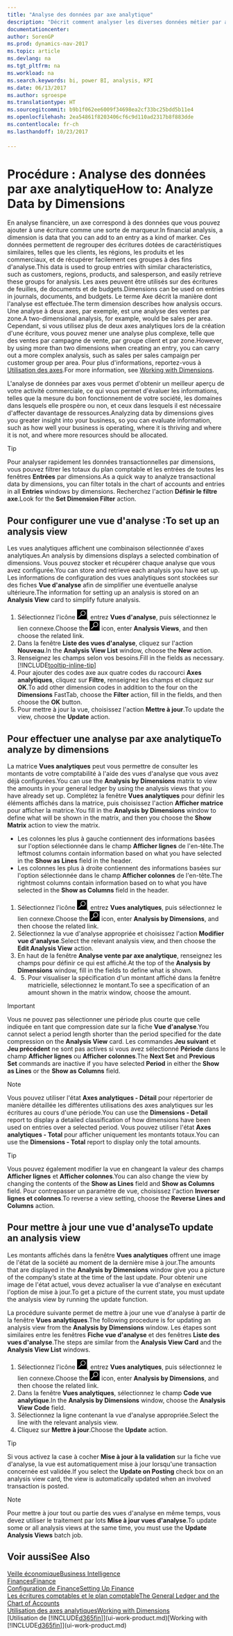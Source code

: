 ```yaml
---
title: "Analyse des données par axe analytique"
description: "Décrit comment analyser les diverses données métier par axe analytique."
documentationcenter: 
author: SorenGP
ms.prod: dynamics-nav-2017
ms.topic: article
ms.devlang: na
ms.tgt_pltfrm: na
ms.workload: na
ms.search.keywords: bi, power BI, analysis, KPI
ms.date: 06/13/2017
ms.author: sgroespe
ms.translationtype: HT
ms.sourcegitcommit: b9b1f062ee6009f34698ea2cf33bc25bdd5b11e4
ms.openlocfilehash: 2ea54861f8203406cf6c9d110ad2317b8f883dde
ms.contentlocale: fr-ch
ms.lasthandoff: 10/23/2017

---
```

#  <a name="how-to-analyze-data-by-dimensions"></a><span data-ttu-id="8cf25-103">Procédure : Analyse des données par axe analytique</span><span class="sxs-lookup"><span data-stu-id="8cf25-103">How to: Analyze Data by Dimensions</span></span>
<span data-ttu-id="8cf25-104">En analyse financière, un axe correspond à des données que vous pouvez ajouter à une écriture comme une sorte de marqueur.</span><span class="sxs-lookup"><span data-stu-id="8cf25-104">In financial analysis, a dimension is data that you can add to an entry as a kind of marker.</span></span> <span data-ttu-id="8cf25-105">Ces données permettent de regrouper des écritures dotées de caractéristiques similaires, telles que les clients, les régions, les produits et les commerciaux, et de récupérer facilement ces groupes à des fins d'analyse.</span><span class="sxs-lookup"><span data-stu-id="8cf25-105">This data is used to group entries with similar characteristics, such as customers, regions, products, and salesperson, and easily retrieve these groups for analysis.</span></span> <span data-ttu-id="8cf25-106">Les axes peuvent être utilisés sur des écritures de feuilles, de documents et de budgets.</span><span class="sxs-lookup"><span data-stu-id="8cf25-106">Dimensions can be used on entries in journals, documents, and budgets.</span></span> <span data-ttu-id="8cf25-107">Le terme Axe décrit la manière dont l'analyse est effectuée.</span><span class="sxs-lookup"><span data-stu-id="8cf25-107">The term dimension describes how analysis occurs.</span></span> <span data-ttu-id="8cf25-108">Une analyse à deux axes, par exemple, est une analyse des ventes par zone.</span><span class="sxs-lookup"><span data-stu-id="8cf25-108">A two-dimensional analysis, for example, would be sales per area.</span></span> <span data-ttu-id="8cf25-109">Cependant, si vous utilisez plus de deux axes analytiques lors de la création d'une écriture, vous pouvez mener une analyse plus complexe, telle que des ventes par campagne de vente, par groupe client et par zone.</span><span class="sxs-lookup"><span data-stu-id="8cf25-109">However, by using more than two dimensions when creating an entry, you can carry out a more complex analysis, such as sales per sales campaign per customer group per area.</span></span> <span data-ttu-id="8cf25-110">Pour plus d'informations, reportez-vous à [Utilisation des axes](finance-dimensions.md).</span><span class="sxs-lookup"><span data-stu-id="8cf25-110">For more information, see [Working with Dimensions](finance-dimensions.md).</span></span>

<span data-ttu-id="8cf25-111">L'analyse de données par axes vous permet d'obtenir un meilleur aperçu de votre activité commerciale, ce qui vous permet d'évaluer les informations, telles que la mesure du bon fonctionnement de votre société, les domaines dans lesquels elle prospère ou non, et ceux dans lesquels il est nécessaire d'affecter davantage de ressources.</span><span class="sxs-lookup"><span data-stu-id="8cf25-111">Analyzing data by dimensions gives you greater insight into your business, so you can evaluate information, such as how well your business is operating, where it is thriving and where it is not, and where more resources should be allocated.</span></span>

> [!TIP]
> <span data-ttu-id="8cf25-112">Pour analyser rapidement les données transactionnelles par dimensions, vous pouvez filtrer les totaux du plan comptable et les entrées de toutes les fenêtres **Entrées** par dimensions.</span><span class="sxs-lookup"><span data-stu-id="8cf25-112">As a quick way to analyze transactional data by dimensions, you can filter totals in the chart of accounts and entries in all **Entries** windows by dimensions.</span></span> <span data-ttu-id="8cf25-113">Recherchez l'action **Définir le filtre axe**.</span><span class="sxs-lookup"><span data-stu-id="8cf25-113">Look for the **Set Dimension Filter** action.</span></span>

## <a name="to-set-up-an-analysis-view"></a><span data-ttu-id="8cf25-114">Pour configurer une vue d'analyse :</span><span class="sxs-lookup"><span data-stu-id="8cf25-114">To set up an analysis view</span></span>  
<span data-ttu-id="8cf25-115">Les vues analytiques affichent une combinaison sélectionnée d'axes analytiques.</span><span class="sxs-lookup"><span data-stu-id="8cf25-115">An analysis by dimensions displays a selected combination of dimensions.</span></span> <span data-ttu-id="8cf25-116">Vous pouvez stocker et récupérer chaque analyse que vous avez configurée.</span><span class="sxs-lookup"><span data-stu-id="8cf25-116">You can store and retrieve each analysis you have set up.</span></span> <span data-ttu-id="8cf25-117">Les informations de configuration des vues analytiques sont stockées sur des fiches **Vue d'analyse** afin de simplifier une éventuelle analyse ultérieure.</span><span class="sxs-lookup"><span data-stu-id="8cf25-117">The information for setting up an analysis is stored on an **Analysis View** card to simplify future analysis.</span></span>  

1. <span data-ttu-id="8cf25-118">Sélectionnez l'icône ![Page ou état pour la recherche](media/ui-search/search_small.png "Page ou état pour la recherche"), entrez **Vues d'analyse**, puis sélectionnez le lien connexe.</span><span class="sxs-lookup"><span data-stu-id="8cf25-118">Choose the ![Search for Page or Report](media/ui-search/search_small.png "Search for Page or Report icon") icon, enter **Analysis Views**, and then choose the related link.</span></span>  
2. <span data-ttu-id="8cf25-119">Dans la fenêtre **Liste des vues d'analyse**, cliquez sur l'action **Nouveau**.</span><span class="sxs-lookup"><span data-stu-id="8cf25-119">In the **Analysis View List** window, choose the **New** action.</span></span>
3. <span data-ttu-id="8cf25-120">Renseignez les champs selon vos besoins.</span><span class="sxs-lookup"><span data-stu-id="8cf25-120">Fill in the fields as necessary.</span></span> [!INCLUDE[tooltip-inline-tip](includes/tooltip-inline-tip_md.md)]
4. <span data-ttu-id="8cf25-121">Pour ajouter des codes axe aux quatre codes du raccourci **Axes analytiques**, cliquez sur **Filtre**, renseignez les champs et cliquez sur **OK**.</span><span class="sxs-lookup"><span data-stu-id="8cf25-121">To add other dimension codes in addition to the four on the **Dimensions** FastTab, choose the **Filter** action, fill in the fields, and then choose the **OK** button.</span></span>  
5. <span data-ttu-id="8cf25-122">Pour mettre à jour la vue, choisissez l'action **Mettre à jour**.</span><span class="sxs-lookup"><span data-stu-id="8cf25-122">To update the view, choose the **Update** action.</span></span>

## <a name="to-analyze-by-dimensions"></a><span data-ttu-id="8cf25-123">Pour effectuer une analyse par axe analytique</span><span class="sxs-lookup"><span data-stu-id="8cf25-123">To analyze by dimensions</span></span>
<span data-ttu-id="8cf25-124">La matrice **Vues analytiques** peut vous permettre de consulter les montants de votre comptabilité à l'aide des vues d'analyse que vous avez déjà configurées.</span><span class="sxs-lookup"><span data-stu-id="8cf25-124">You can use the **Analysis by Dimensions** matrix to view the amounts in your general ledger by using the analysis views that you have already set up.</span></span> <span data-ttu-id="8cf25-125">Complétez la fenêtre **Vues analytiques** pour définir les éléments affichés dans la matrice, puis choisissez l'action **Afficher matrice** pour afficher la matrice.</span><span class="sxs-lookup"><span data-stu-id="8cf25-125">You fill in the **Analysis by Dimensions** window to define what will be shown in the matrix, and then you choose the **Show Matrix** action to view the matrix.</span></span>  

- <span data-ttu-id="8cf25-126">Les colonnes les plus à gauche contiennent des informations basées sur l'option sélectionnée dans le champ **Afficher lignes** de l'en-tête.</span><span class="sxs-lookup"><span data-stu-id="8cf25-126">The leftmost columns contain information based on what you have selected in the **Show as Lines** field in the header.</span></span>  
- <span data-ttu-id="8cf25-127">Les colonnes les plus à droite contiennent des informations basées sur l'option sélectionnée dans le champ **Afficher colonnes** de l'en-tête.</span><span class="sxs-lookup"><span data-stu-id="8cf25-127">The rightmost columns contain information based on to what you have selected in the **Show as Columns** field in the header.</span></span>  

1. <span data-ttu-id="8cf25-128">Sélectionnez l'icône ![Page ou état pour la recherche](media/ui-search/search_small.png "Page ou état pour la recherche"), entrez **Vues analytiques**, puis sélectionnez le lien connexe.</span><span class="sxs-lookup"><span data-stu-id="8cf25-128">Choose the ![Search for Page or Report](media/ui-search/search_small.png "Search for Page or Report icon") icon, enter **Analysis by Dimensions**, and then choose the related link.</span></span>  
2. <span data-ttu-id="8cf25-129">Sélectionnez la vue d'analyse appropriée et choisissez l'action **Modifier vue d'analyse**.</span><span class="sxs-lookup"><span data-stu-id="8cf25-129">Select the relevant analysis view,  and then choose the **Edit Analysis View** action.</span></span>
3. <span data-ttu-id="8cf25-130">En haut de la fenêtre **Analyse vente par axe analytique**, renseignez les champs pour définir ce qui est affiché.</span><span class="sxs-lookup"><span data-stu-id="8cf25-130">At the top of the **Analysis by Dimensions** window, fill in the fields to define what is shown.</span></span>
4. 5. <span data-ttu-id="8cf25-131">Pour visualiser la spécification d'un montant affiché dans la fenêtre matricielle, sélectionnez le montant.</span><span class="sxs-lookup"><span data-stu-id="8cf25-131">To see a specification of an amount shown in the matrix window, choose the amount.</span></span>  

> [!IMPORTANT]  
>   <span data-ttu-id="8cf25-132">Vous ne pouvez pas sélectionner une période plus courte que celle indiquée en tant que compression date sur la fiche **Vue d'analyse**.</span><span class="sxs-lookup"><span data-stu-id="8cf25-132">You cannot select a period length shorter than the period specified for the date compression on the **Analysis View** card.</span></span> <span data-ttu-id="8cf25-133">Les commandes **Jeu suivant** et **Jeu précédent** ne sont pas actives si vous avez sélectionné **Période** dans le champ **Afficher lignes** ou **Afficher colonnes**.</span><span class="sxs-lookup"><span data-stu-id="8cf25-133">The **Next Set** and **Previous Set** commands are inactive if you have selected **Period** in either the **Show as Lines** or the **Show as Columns** field.</span></span>  

> [!NOTE]  
>   <span data-ttu-id="8cf25-134">Vous pouvez utiliser l'état **Axes analytiques - Détail** pour répertorier de manière détaillée les différentes utilisations des axes analytiques sur les écritures au cours d'une période.</span><span class="sxs-lookup"><span data-stu-id="8cf25-134">You can use the **Dimensions - Detail** report to display a detailed classification of how dimensions have been used on entries over a selected period.</span></span> <span data-ttu-id="8cf25-135">Vous pouvez utiliser l'état **Axes analytiques - Total** pour afficher uniquement les montants totaux.</span><span class="sxs-lookup"><span data-stu-id="8cf25-135">You can use the **Dimensions - Total** report to display only the total amounts.</span></span>  

> [!TIP]  
>   <span data-ttu-id="8cf25-136">Vous pouvez également modifier la vue en changeant la valeur des champs **Afficher lignes** et **Afficher colonnes**.</span><span class="sxs-lookup"><span data-stu-id="8cf25-136">You can also change the view by changing the contents of the **Show as Lines** field and **Show as Columns** field.</span></span> <span data-ttu-id="8cf25-137">Pour contrepasser un paramètre de vue, choisissez l'action **Inverser lignes et colonnes**.</span><span class="sxs-lookup"><span data-stu-id="8cf25-137">To reverse a view setting, choose the **Reverse Lines and Columns** action.</span></span>

## <a name="to-update-an-analysis-view"></a><span data-ttu-id="8cf25-138">Pour mettre à jour une vue d'analyse</span><span class="sxs-lookup"><span data-stu-id="8cf25-138">To update an analysis view</span></span>  
<span data-ttu-id="8cf25-139">Les montants affichés dans la fenêtre **Vues analytiques** offrent une image de l'état de la société au moment de la dernière mise à jour.</span><span class="sxs-lookup"><span data-stu-id="8cf25-139">The amounts that are displayed in the **Analysis by Dimensions** window give you a picture of the company’s state at the time of the last update.</span></span> <span data-ttu-id="8cf25-140">Pour obtenir une image de l'état actuel, vous devez actualiser la vue d'analyse en exécutant l'option de mise à jour.</span><span class="sxs-lookup"><span data-stu-id="8cf25-140">To get a picture of the current state, you must update the analysis view by running the update function.</span></span>

<span data-ttu-id="8cf25-141">La procédure suivante permet de mettre à jour une vue d'analyse à partir de la fenêtre **Vues analytiques**.</span><span class="sxs-lookup"><span data-stu-id="8cf25-141">The following procedure is for updating an analysis view from the **Analysis by Dimensions** window.</span></span> <span data-ttu-id="8cf25-142">Les étapes sont similaires entre les fenêtres **Fiche vue d'analyse** et des fenêtres **Liste des vues d'analyse**.</span><span class="sxs-lookup"><span data-stu-id="8cf25-142">The steps are similar from the **Analysis View Card** and the **Analysis View List** windows.</span></span>  

1. <span data-ttu-id="8cf25-143">Sélectionnez l'icône ![Page ou état pour la recherche](media/ui-search/search_small.png "Page ou état pour la recherche"), entrez **Vues analytiques**, puis sélectionnez le lien connexe.</span><span class="sxs-lookup"><span data-stu-id="8cf25-143">Choose the ![Search for Page or Report](media/ui-search/search_small.png "Search for Page or Report icon") icon, enter **Analysis by Dimensions**, and then choose the related link.</span></span>  
2. <span data-ttu-id="8cf25-144">Dans la fenêtre **Vues analytiques**, sélectionnez le champ **Code vue analytique**.</span><span class="sxs-lookup"><span data-stu-id="8cf25-144">In the **Analysis by Dimensions** window, choose the **Analysis View Code** field.</span></span>  
3. <span data-ttu-id="8cf25-145">Sélectionnez la ligne contenant la vue d'analyse appropriée.</span><span class="sxs-lookup"><span data-stu-id="8cf25-145">Select the line with the relevant analysis view.</span></span>  
4. <span data-ttu-id="8cf25-146">Cliquez sur **Mettre à jour**.</span><span class="sxs-lookup"><span data-stu-id="8cf25-146">Choose the **Update** action.</span></span>  

> [!TIP]  
>   <span data-ttu-id="8cf25-147">Si vous activez la case à cocher **Mise à jour à la validation** sur la fiche vue d'analyse, la vue est automatiquement mise à jour lorsqu'une transaction concernée est validée.</span><span class="sxs-lookup"><span data-stu-id="8cf25-147">If you select the **Update on Posting** check box on an analysis view card, the view is automatically updated when an involved transaction is posted.</span></span>

> [!NOTE]  
>   <span data-ttu-id="8cf25-148">Pour mettre à jour tout ou partie des vues d'analyse en même temps, vous devez utiliser le traitement par lots **Mise à jour vues d'analyse**.</span><span class="sxs-lookup"><span data-stu-id="8cf25-148">To update some or all analysis views at the same time, you must use the **Update Analysis Views** batch job.</span></span>  

## <a name="see-also"></a><span data-ttu-id="8cf25-149">Voir aussi</span><span class="sxs-lookup"><span data-stu-id="8cf25-149">See Also</span></span>
[<span data-ttu-id="8cf25-150">Veille économique</span><span class="sxs-lookup"><span data-stu-id="8cf25-150">Business Intelligence</span></span>](bi.md)  
[<span data-ttu-id="8cf25-151">Finances</span><span class="sxs-lookup"><span data-stu-id="8cf25-151">Finance</span></span>](finance.md)  
[<span data-ttu-id="8cf25-152">Configuration de Finance</span><span class="sxs-lookup"><span data-stu-id="8cf25-152">Setting Up Finance</span></span>](finance-setup-finance.md)  
[<span data-ttu-id="8cf25-153">Les écritures comptables et le plan comptable</span><span class="sxs-lookup"><span data-stu-id="8cf25-153">The General Ledger and the Chart of Accounts</span></span>](finance-general-ledger.md)  
[<span data-ttu-id="8cf25-154">Utilisation des axes analytiques</span><span class="sxs-lookup"><span data-stu-id="8cf25-154">Working with Dimensions</span></span>](finance-dimensions.md)  
<span data-ttu-id="8cf25-155">[Utilisation de [!INCLUDE[d365fin](includes/d365fin_md.md)]](ui-work-product.md)</span><span class="sxs-lookup"><span data-stu-id="8cf25-155">[Working with [!INCLUDE[d365fin](includes/d365fin_md.md)]](ui-work-product.md)</span></span>  

